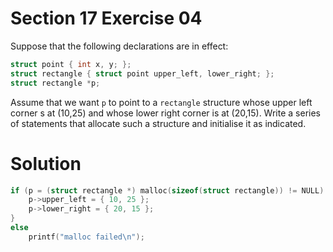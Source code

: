 # Section 17 Exercise 04

Suppose that the following declarations are in effect:
```c
struct point { int x, y; };
struct rectangle { struct point upper_left, lower_right; };
struct rectangle *p;
```
Assume that we want `p` to point to a `rectangle` structure whose upper left corner s at (10,25) and whose lower right corner is at (20,15). Write a series of statements that allocate such a structure and initialise it as indicated.


# Solution

```c
if (p = (struct rectangle *) malloc(sizeof(struct rectangle)) != NULL) {
    p->upper_left = { 10, 25 };
    p->lower_right = { 20, 15 };
}
else
    printf("malloc failed\n");
```

